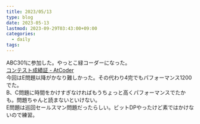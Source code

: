```yaml
---
title: 2023/05/13
type: blog
date: 2023-05-13
lastmod: 2023-09-29T03:43:00+09:00
categories:
  - daily
tags:
---
```


ABC301に参加した。やっとこ緑コーダーになった。  
[コンテスト成績証 - AtCoder](https://atcoder.jp/users/showa93/history/share/abc301)  
今回はE問題以降がかなり難しかった。その代わり4完でもパフォーマンス1200でた。  
B、C問題に時間をかけすぎなければもうちょっと高くパフォーマンスでたかも。問題ちゃんと読まないといけない。  
E問題は巡回セールスマン問題だったらしい。ビットDPやったけど素ではかけないので練習。  
